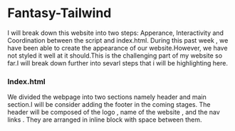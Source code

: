# Fantasy-Tailwind
I will break down this website into two steps: Apperance, Interactivity and Coordination between the script and index.html.
During this past week , we have been able to create the appearance of our website.However, we have not styled it well at it should.This is the challenging part of my website so far.I will break down further into sevarl steps that i will be highlighting here.
### Index.html
We divided the webpage into two sections namely header and main section.I will be consider adding the footer in the coming stages.
The header will be composed of the logo , name of the website , and the nav links . They are arranged in inline block with space between them.
